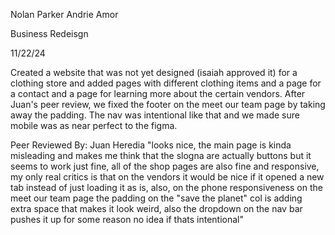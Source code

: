 Nolan Parker  Andrie Amor

Business Redeisgn

11/22/24

Created a website that was not yet designed (isaiah approved it) for a clothing store and added pages with different clothing items and a page for a contact and a page for learning more about the certain vendors.  After Juan's peer review, we fixed the footer on the meet our team page by taking away the padding.  The nav was intentional like that and we made sure mobile was as near perfect to the figma.


Peer Reviewed By: Juan Heredia
"looks nice, the main page is kinda misleading and makes me think that the slogna are actually buttons but it seems to work just fine, all of the shop pages are also fine and responsive, my only real critics is that on the vendors it would be nice if it opened 
a new tab instead of just loading it as is, also, on the phone responsiveness on the meet our team page the padding on the "save the planet" col is adding extra space that makes it look weird, also the dropdown on the nav bar pushes it up for some reason no idea if 
thats intentional"
